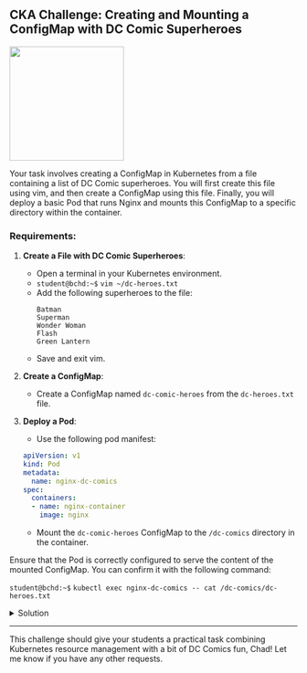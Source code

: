 ## CKA Challenge: Creating and Mounting a ConfigMap with DC Comic Superheroes

<img src="https://miro.medium.com/v2/resize:fit:640/1*1L6WPtVM2paIttHkG7x8CA.png" width="200"/>

Your task involves creating a ConfigMap in Kubernetes from a file containing a list of DC Comic superheroes. You will first create this file using vim, and then create a ConfigMap using this file. Finally, you will deploy a basic Pod that runs Nginx and mounts this ConfigMap to a specific directory within the container.

### Requirements:

1. **Create a File with DC Comic Superheroes**:
   - Open a terminal in your Kubernetes environment.
   - `student@bchd:~$` `vim ~/dc-heroes.txt`
   - Add the following superheroes to the file:
     ```
     Batman
     Superman
     Wonder Woman
     Flash
     Green Lantern
     ```
   - Save and exit vim.

2. **Create a ConfigMap**:
   - Create a ConfigMap named `dc-comic-heroes` from the `dc-heroes.txt` file.

3. **Deploy a Pod**:
   - Use the following pod manifest:
   
   ```yaml
   apiVersion: v1
   kind: Pod
   metadata:
     name: nginx-dc-comics
   spec:
     containers:
     - name: nginx-container
       image: nginx
   ```
   
   - Mount the `dc-comic-heroes` ConfigMap to the `/dc-comics` directory in the container.

Ensure that the Pod is correctly configured to serve the content of the mounted ConfigMap. You can confirm it with the following command:

`student@bchd:~$` `kubectl exec nginx-dc-comics -- cat /dc-comics/dc-heroes.txt`

<details>
<summary>Solution</summary>

1. **Creating the File**:

```bash
vim dc-heroes.txt
```

Inside `vim`, add the superheroes:
```
Batman
Superman
Wonder Woman
Flash
Green Lantern
```

2. **Creating the ConfigMap**:

```yaml
kubectl create configmap dc-comic-heroes --from-file=dc-heroes.txt
```

3. **Pod Manifest**:

```yaml
apiVersion: v1
kind: Pod
metadata:
  name: nginx-dc-comics
spec:
  containers:
  - name: nginx
    image: nginx
    volumeMounts:
    - name: dc-comic-volume
      mountPath: "/dc-comics"
  volumes:
  - name: dc-comic-volume
    configMap:
      name: dc-comic-heroes
```

Apply this manifest by saving it to a file, then running `kubectl apply -f <filename>.yaml`.

</details>

---

This challenge should give your students a practical task combining Kubernetes resource management with a bit of DC Comics fun, Chad! Let me know if you have any other requests.
